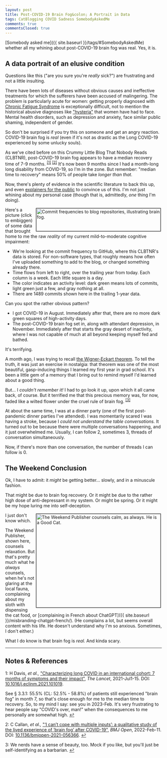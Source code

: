 ```yaml
---
layout: post
title: Post-COVID-19 Brain Fog&colon; A Portrait in Data
tags: CatBlogging COVID Sadness SomebodyAskedMe
comments: true
commentsClosed: true
---
```


[Somebody asked me]({{ site.baseurl }}/tags/#SomebodyAskedMe) whether all my whining about
post-COVID-19 brain fog was real.  Yes, it is.  


## A data portrait of an elusive condition  

Questions like this ("are you sure you're _really_ sick?") are frustrating and not a
little insulting.  

There have been lots of diseases without obvious causes and ineffective treatments for
which the sufferers have been accused of malingering.  The problem is particularly acute
for women: getting properly diagnosed with
[Chronic Fatigue Syndrome](https://en.wikipedia.org/wiki/Chronic_fatigue_syndrome) is exceptionally
difficult, not to mention the historical abusive diagnoses like
["hysteria"](https://en.wikipedia.org/wiki/Hysteria) that women have had to face.  Mental
health disorders, such as depression and anxiety, face similar public shaming, independent
of gender.  

So don't be surprised if you try this on someone and get an angry reaction.  COVID-19
brain fog is _real_ (even if it's not as drastic as the Long COVID-19 experienced by some
unlucky souls).

As we've cited before on this Crummy Little Blog That Nobody Reads (CLBTNR), post-COVID-19
brain fog appears to have a median recovery time of 7-9
months. <sup id="fn1a">[[1]](#fn1)</sup> <sup id="fn2a">[[2]](#fn2)</sup>  It's now been 9
months since I had a month-long long disability from COVID-19, so I'm in the zone.  But
remember: "median time to recovery" means 50% of people take _longer than that._  

Now, there's plenty of evidence in the scientific literature to back this up, and even
[explainers for the public](https://www.ama-assn.org/delivering-care/public-health/what-doctors-wish-patients-knew-about-long-covid-19-brain-fog)
to convince us of this.  I'm not just whining about my personal case (though that is,
admittedly, _one_ thing I'm doing).  

<a href="{{ site.baseurl }}/images/2023-05-15-post-covid-brain-fog-portrait-brain-fog-illustration.jpg"><img src="{{ site.baseurl }}/images/2023-05-15-post-covid-brain-fog-portrait-brain-fog-illustration-thumb.jpg" width="400" height="73" alt="Commit frequencies to blog repositories, illustrating brain fog." title="Commit frequencies to blog repositories, illustrating brain fog." style="float: right; margin: 3px 3px 3px 3px; border: 1px solid #000000;"></a>
Here's a picture (click to embiggen) of some data that brought home to me the raw _reality_ of
my current mild-to-moderate cognitive impairment:  
- We're looking at the commit frequency to GitHub, where this CLBTNR's data is stored.
  For non-software types, that roughly means how often I've uploaded something to add to
  the blog, or changed something already there.  
- Time flows from left to right, over the trailing year from today.  Each column is a week.  Each
  little square is a day.  
- The color indicates an activity level: dark green means lots of commits, light green
  just a few, and gray nothing at all.  
- There are 1489 commits shown here in the trailing 1-year data.  
  
Can you spot the rather obvious pattern?  
- I got COVID-19 in August.  Immediately after that, there are no more dark green squares
  of high-activity days.  
- The post-COVID-19 brain fog set in, along with attendant depression, in November.
  Immediately after that starts the gray desert of inactivity, where I was not capable of
  much at all beyond keeping myself fed and bathed.  
  
It's terrifying.  

A month ago, I was trying to recall
[the Wigner-Eckart theorem](https://en.wikipedia.org/wiki/Wigner%E2%80%93Eckart_theorem).
To tell the truth, it was just an exercise in nostalgia: that theorem was one of the most
beautiful, gasp-inducing things I learned my first year in grad school.  It's been a
little gem of a memory that I bring out to remind myself I'd learned about a good thing.  

But&hellip; I _couldn't remember it!_  I had to go look it up, upon which it all came
back, of course.  But it terrified me that this precious memory was, for now, faded like a
wilted flower under the cruel rule of brain fog.  <sup id="fn3a">[[3]](#fn3)</sup>  

At about the same time, I was at a dinner party (one of the first post-pandemic dinner
parties I've attended).  I was momentarily scared I was having a stroke, because I
_could not understand the table conversations._  It turned out to be because there were
multiple conversations happening, and it just overwhelmed me.  Usually, I can follow 2,
sometimes 3, threads of conversation simultaneously.  

Now, if there's more than one conversation, the number of threads I can follow is 0.  


## The Weekend Conclusion  

Ok, I have to admit: it _might_ be getting better&hellip; slowly, and in a minuscule
fashion.  

That might be due to brain fog recovery.  Or it might be due to the rather high dose of
anti-depressant in my system.  Or might be spring.  Or it might be my hope luring me into
self-deception.

<a href="{{ site.baseurl }}/images/2023-05-15-post-covid-brain-fog-portrait-weekend-publisher.jpg"><img src="{{ site.baseurl }}/images/2023-05-15-post-covid-brain-fog-portrait-weekend-publisher-thumb.jpg" width="400" height="300" alt="The Weekend Publisher counsels calm, as always. He is a Good Cat." title="The Weekend Publisher counsels calm, as always. He is a Good Cat." style="float: right; margin: 3px 3px 3px 3px; border: 1px solid #000000;"></a>
I just don't know which.  

The Weekend Publisher, shown here, counsels relaxation.  But that's pretty much what he
_always_ counsels, when he's not glaring at the local fauna, complaining about my sloth
with dispensing the cat food, or
[complaining in French about ChatGPT]({{ site.baseurl }}/misbranding-chatgpt-french/).  (He
complains a lot, but seems overall content with his life.  He doesn't understand why I'm
so anxious.  Sometimes, I don't either.)  

What I do know is that brain fog is _real._  And kinda scary.  

---

## Notes &amp; References  

<!--
<sup id="fn1a">[[1]](#fn1)</sup>

<a id="fn1">1</a>: ***, ["***"](***), *** [↩](#fn1a)  

<a href="{{ site.baseurl }}/images/***">
  <img src="{{ site.baseurl }}/images/***" width="400" height="***" alt="***" title="***" style="float: right; margin: 3px 3px 3px 3px; border: 1px solid #000000;">
</a>

<a href="***">
  <img src="{{ site.baseurl }}/images/***" width="550" height="***" alt="***" title="***" style="margin: 3px 3px 3px 3px; border: 1px solid #000000;">
</a>

<iframe width="400" height="224" src="***" allow="accelerometer; encrypted-media; gyroscope; picture-in-picture" allowfullscreen style="float: right; margin: 3px 3px 3px 3px; border: 1px solid #000000;"></iframe>
-->

<a id="fn1">1</a>: H Davis, _et al.,_ ["Characterizing long COVID in an international cohort: 7 months of symptoms and their impact"](https://www.thelancet.com/journals/eclinm/article/PIIS2589-5370(21)00299-6/fulltext), _The Lancet_, 2021-Jul1-15.  DOI: [10.1016/j.eclinm.2021.101019](https://doi.org/10.1016/j.eclinm.2021.101019).  

See &sect; 3.3.1: 55.5% (CL: 52.5% - 58.8%) of patients still experienced "brain fog" in month 7, so that's close enough for me to the median time to recovery.  So, to my mind I say: see you in 2023-Feb.  It's very frustrating to hear people say "COVID's over, man!" when the consequences to me personally are somewhat high. [↩](#fn1a)  

<a id="fn2">2</a>: C Callan, _et al.,_ ["‘I can’t cope with multiple inputs’: a qualitative study of the lived experience of ‘brain fog’ after COVID-19"](https://bmjopen.bmj.com/content/12/2/e056366), _BMJ Open_, 2022-Feb-11.  DOI: [10.1136/bmjopen-2021-056366](https://doi.org/10.1136/bmjopen-2021-056366). [↩](#fn2a)  

<a id="fn3">3</a>: We nerds have a sense of beauty, too.  Mock if you like, but you'll just be self-identifying as a barbarian. [↩](#fn3a)  
